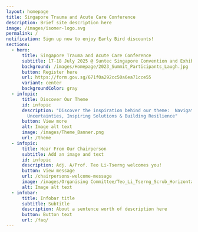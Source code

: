 ```yaml
---
layout: homepage
title: Singapore Trauma and Acute Care Conference
description: Brief site description here
image: /images/isomer-logo.svg
permalink: /
notification: Sign up now to enjoy Early Bird discounts!
sections:
  - hero:
      title: Singapore Trauma and Acute Care Conference
      subtitle: 17-18 July 2025 @ Suntec Singapore Convention and Exhibition Centre
      background: /images/Homepage/2023_Summit_Participants_Laugh.jpg
      button: Register here
      url: https://form.gov.sg/671f0a292cc50a6ea71cce55
      variant: center
      backgroundColor: gray
  - infopic:
      title: Discover Our Theme
      id: infopic
      description: "Discover the inspiration behind our theme:  Navigating
        Uncertainties, Inspiring Solutions & Building Resilience"
      button: View more
      alt: Image alt text
      image: /images/Theme_Banner.png
      url: /theme
  - infopic:
      title: Hear From Our Chairperson
      subtitle: Add an image and text
      id: infopic
      description: Adj. A/Prof. Teo Li-Tserng welcomes you!
      button: View message
      url: /chairpersons-welcome-message
      image: /images/Organising Committee/Teo_Li_Tserng_Scrub_Horizontal.jpg
      alt: Image alt text
  - infobar:
      title: Infobar title
      subtitle: Subtitle
      description: About a sentence worth of description here
      button: Button text
      url: /faq/
---
```

